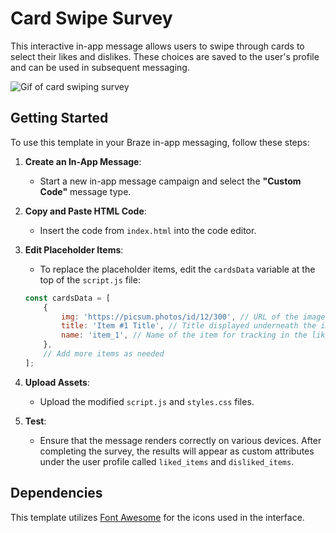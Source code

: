 # Card Swipe Survey

This interactive in-app message allows users to swipe through cards to select their likes and dislikes. These choices are saved to the user's profile and can be used in subsequent messaging.

![Gif of card swiping survey](sruvey.gif)

## Getting Started

To use this template in your Braze in-app messaging, follow these steps:

1. **Create an In-App Message**: 
   - Start a new in-app message campaign and select the **"Custom Code"** message type.

2. **Copy and Paste HTML Code**: 
   - Insert the code from `index.html` into the code editor.

3. **Edit Placeholder Items**: 
   - To replace the placeholder items, edit the `cardsData` variable at the top of the `script.js` file:

    ```javascript
    const cardsData = [
        {
            img: 'https://picsum.photos/id/12/300', // URL of the image for the card
            title: 'Item #1 Title', // Title displayed underneath the image
            name: 'item_1', // Name of the item for tracking in the liked_items or disliked_items arrays on the user's Braze profile
        },
        // Add more items as needed
    ];
    ```

4. **Upload Assets**: 
   - Upload the modified `script.js` and `styles.css` files.

5. **Test**: 
   - Ensure that the message renders correctly on various devices. After completing the survey, the results will appear as custom attributes under the user profile called `liked_items` and `disliked_items`.

## Dependencies

This template utilizes [Font Awesome](https://fontawesome.com/) for the icons used in the interface.